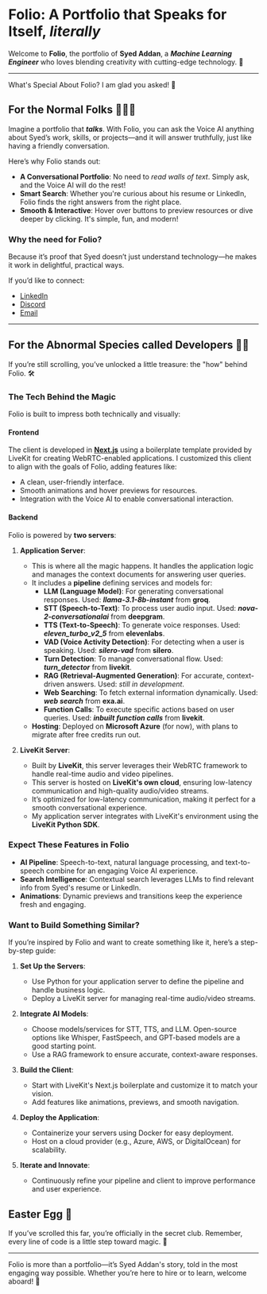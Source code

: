 # Folio: A Portfolio that **Speaks** for Itself, *literally*

Welcome to **Folio**,
the portfolio of **Syed Addan**, a ***Machine Learning Engineer*** who loves blending creativity with cutting-edge technology. 🚀

---

What's Special About Folio? I am glad you asked! 🎉

## For the Normal Folks 🧑‍🤝‍🧑

Imagine a portfolio that ***talks***. With Folio, you can ask the Voice AI anything about Syed’s work, skills, or projects—and it will answer truthfully, just like having a friendly conversation.

Here’s why Folio stands out:

- **A Conversational Portfolio**: No need to *read walls of text*. Simply ask, and the Voice AI will do the rest!
- **Smart Search**: Whether you're curious about his resume or LinkedIn, Folio finds the right answers from the right place.
- **Smooth & Interactive**: Hover over buttons to preview resources or dive deeper by clicking. It's simple, fun, and modern!

### **Why the need for Folio?**

Because it’s proof that Syed doesn’t just understand technology—he makes it work in delightful, practical ways.

If you’d like to connect:

- [LinkedIn](https://linkedin.com/in/syedaddan)
- [Discord](https://discordapp.com/users/557548825154420737)
- [Email](mailto:syedaddan@gmail.com)

---

## For the Abnormal Species called Developers 🧑‍💻

If you’re still scrolling, you’ve unlocked a little treasure: the "how" behind Folio. 🛠️

### The Tech Behind the Magic

Folio is built to impress both technically and visually:

#### **Frontend**

The client is developed in [**Next.js**](https://nextjs.org/) using a boilerplate template provided by LiveKit for creating WebRTC-enabled applications. I customized this client to align with the goals of Folio, adding features like:

- A clean, user-friendly interface.
- Smooth animations and hover previews for resources.
- Integration with the Voice AI to enable conversational interaction.

#### **Backend**

Folio is powered by **two servers**:

1. **Application Server**:
   - This is where all the magic happens. It handles the application logic and manages the context documents for answering user queries.
   - It includes a **pipeline** defining services and models for:
     - **LLM (Language Model)**: For generating conversational responses. Used: ***llama-3.1-8b-instant*** from **groq**.
     - **STT (Speech-to-Text)**: To process user audio input. Used: ***nova-2-conversationalai*** from **deepgram**.
     - **TTS (Text-to-Speech)**: To generate voice responses. Used: ***eleven_turbo_v2_5*** from **elevenlabs**.
     - **VAD (Voice Activity Detection)**: For detecting when a user is speaking. Used: ***silero-vad*** from **silero**.
     - **Turn Detection**: To manage conversational flow. Used: ***turn_detector*** from **livekit**.
     - **RAG (Retrieval-Augmented Generation)**: For accurate, context-driven answers. Used: *still in development*.
     - **Web Searching**: To fetch external information dynamically. Used: ***web search*** from **exa.ai**.
     - **Function Calls**: To execute specific actions based on user queries. Used: ***inbuilt function calls*** from **livekit**.
   - **Hosting**: Deployed on **Microsoft Azure** (for now), with plans to migrate after free credits run out.

2. **LiveKit Server**:
   - Built by **LiveKit**, this server leverages their WebRTC framework to handle real-time audio and video pipelines.
   - This server is hosted on **LiveKit's own cloud**, ensuring low-latency communication and high-quality audio/video streams.
   - It’s optimized for low-latency communication, making it perfect for a smooth conversational experience.
   - My application server integrates with LiveKit's environment using the **LiveKit Python SDK**.

### Expect These Features in Folio

- **AI Pipeline**: Speech-to-text, natural language processing, and text-to-speech combine for an engaging Voice AI experience.
- **Search Intelligence**: Contextual search leverages LLMs to find relevant info from Syed's resume or LinkedIn.
- **Animations**: Dynamic previews and transitions keep the experience fresh and engaging.

### Want to Build Something Similar?

If you’re inspired by Folio and want to create something like it, here’s a step-by-step guide:  

1. **Set Up the Servers**:  
   - Use Python for your application server to define the pipeline and handle business logic.  
   - Deploy a LiveKit server for managing real-time audio/video streams.  

2. **Integrate AI Models**:  
   - Choose models/services for STT, TTS, and LLM. Open-source options like Whisper, FastSpeech, and GPT-based models are a good starting point.  
   - Use a RAG framework to ensure accurate, context-aware responses.  

3. **Build the Client**:  
   - Start with LiveKit's Next.js boilerplate and customize it to match your vision.  
   - Add features like animations, previews, and smooth navigation.  

4. **Deploy the Application**:  
   - Containerize your servers using Docker for easy deployment.  
   - Host on a cloud provider (e.g., Azure, AWS, or DigitalOcean) for scalability.  

5. **Iterate and Innovate**:  
   - Continuously refine your pipeline and client to improve performance and user experience.

## Easter Egg 🥚

If you’ve scrolled this far, you’re officially in the secret club. Remember, every line of code is a little step toward magic. 🚀

---

Folio is more than a portfolio—it’s Syed Addan's story, told in the most engaging way possible.
Whether you’re here to hire or to learn, welcome aboard! 🌟
